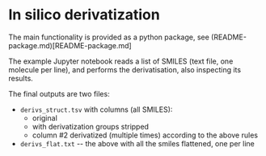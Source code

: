 # In silico derivatization

The main functionality is provided as a python package, see (README-package.md)[README-package.md]

The example Jupyter notebook reads a list of SMILES (text file, one molecule per line), and performs the derivatisation, also inspecting its results.

The final outputs are two files:

* `derivs_struct.tsv` with columns (all SMILES):
  * original
  * with derivatization groups stripped
  * column #2 derivatized (multiple times) according to the above rules
* `derivs_flat.txt` -- the above with all the smiles flattened, one per line


